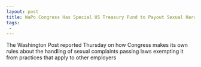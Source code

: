 ```yaml
---
layout: post
title: WaPo Congress Has Special US Treasury Fund to Payout Sexual Harassment Victims
tags:
 -
---
```

The Washington Post reported Thursday on how Congress makes its own rules about the handling of sexual complaints  passing laws exempting it from practices that apply to other employers
